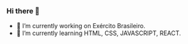 ### Hi there 👋

- 🔭 I’m currently working on Exército Brasileiro.
- 🌱 I’m currently learning HTML, CSS, JAVASCRIPT, REACT.

